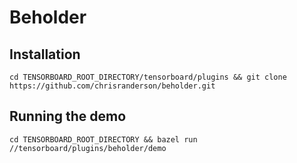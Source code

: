 # Beholder

## Installation

`cd TENSORBOARD_ROOT_DIRECTORY/tensorboard/plugins && git clone https://github.com/chrisranderson/beholder.git`

## Running the demo

`cd TENSORBOARD_ROOT_DIRECTORY && bazel run //tensorboard/plugins/beholder/demo`

